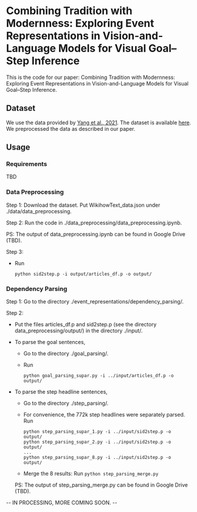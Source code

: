 # Combining Tradition with Modernness: Exploring Event Representations in Vision-and-Language Models for Visual Goal–Step Inference

This is the code for our paper: Combining Tradition with Modernness: Exploring Event Representations in Vision-and-Language Models for Visual Goal–Step Inference.

## Dataset
We use the data provided by [Yang et al., 2021](https://arxiv.org/abs/2104.05845). The dataset is available [here](https://drive.google.com/drive/folders/1hjjcNSUSqv8AbA7R-5lIKmui-ySCEWJw?usp=sharing). We preprocessed the data as described in our paper.

## Usage

### Requirements
TBD

### Data Preprocessing
Step 1: Download the dataset. Put WikihowText_data.json under ./data/data_preprocessing.

Step 2: Run the code in ./data_preprocessing/data_preprocessing.ipynb.

PS: The output of data_preprocessing.ipynb can be found in Google Drive (TBD).

Step 3: 
- Run
	```
	python sid2step.p -i output/articles_df.p -o output/
 	```

### Dependency Parsing
Step 1: Go to the directory ./event_representations/dependency_parsing/.

Step 2:

- Put the files articles_df.p and sid2step.p (see the directory data_preprocessing/output/) in the directory ./input/.

- To parse the goal sentences, 

	- Go to the directory ./goal_parsing/.
	
	- Run  
		```
		python goal_parsing_supar.py -i ../input/articles_df.p -o output/
	 	```

- To parse the step headline sentences,

	- Go to the directory ./step_parsing/.
	
	- For convenience, the 772k step headlines were separately parsed.
	  Run  
	  	```
		python step_parsing_supar_1.py -i ../input/sid2step.p -o output/  
		python step_parsing_supar_2.py -i ../input/sid2step.p -o output/  
		...  
		python step_parsing_supar_8.py -i ../input/sid2step.p -o output/  
	   	```
	
	- Merge the 8 results:
	  Run ```python step_parsing_merge.py```
	
	PS: The output of step_parsing_merge.py can be found in Google Drive (TBD).

-- IN PROCESSING, MORE COMING SOON. --
